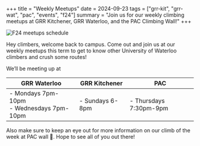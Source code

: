 +++
title = "Weekly Meetups"
date = 2024-09-23
tags = ["grr-kit", "grr-wat", "pac", "events", "f24"]
summary = "Join us for our weekly climbing meetups at GRR Kitchener, GRR Waterloo, and the PAC Climbing Wall!"
+++

![F24 meetups schedule](/posters/f24/f24_meetups_paper.png)

Hey climbers, welcome back to campus. Come out and join us at our weekly meetups this term to get to know other University of Waterloo climbers and crush some routes!

We’ll be meeting up at

| GRR Waterloo | GRR Kitchener | PAC |
| --- | --- | --- |
| - Mondays 7pm-10pm<br> - Wednesdays 7pm-10pm | - Sundays 6-8pm | - Thursdays 7:30pm-9pm |

Also make sure to keep an eye out for more information on our climb of the week at PAC wall 👀. Hope to see all of you out there!

